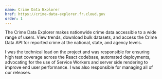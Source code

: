 ```yaml
---
name: Crime Data Explorer
href: https://crime-data-explorer.fr.cloud.gov
order: 1
---
```


The Crime Data Explorer makes nationwide crime data accessible to a wide range of users. View trends, download bulk datasets, and access the Crime Data API for reported crime at the national, state, and agency levels.

I was the technical lead on the project and was responsible for ensuring high test coverage across the React codebase, automated deployments, advocating for the use of Service Workers and server side rendering to improve end user performance. I was also responsible for managing all of our releases. 

